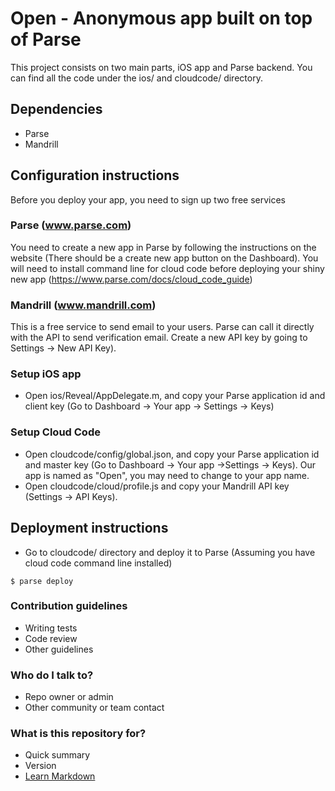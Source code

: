 # Open - Anonymous app built on top of Parse #

This project consists on two main parts, iOS app and Parse backend. You can find all the code under the ios/ and cloudcode/ directory.

## Dependencies ##
- Parse
- Mandrill

## Configuration instructions ##

Before you deploy your app, you need to sign up two free services

### Parse (www.parse.com) ###

You need to create a new app in Parse by following the instructions on the website (There should be a create new app button on the Dashboard). You will need to install command line for cloud code before deploying your shiny new app (https://www.parse.com/docs/cloud_code_guide)

### Mandrill (www.mandrill.com) ###

This is a free service to send email to your users. Parse can call it directly with the API to send verification email. Create a new API key by going to Settings -> New API Key).

### Setup iOS app ###
- Open ios/Reveal/AppDelegate.m, and copy your Parse application id and client key (Go to Dashboard -> Your app -> Settings -> Keys)

### Setup Cloud Code ###
- Open cloudcode/config/global.json, and copy your Parse application id and master key (Go to Dashboard -> Your app ->Settings -> Keys). Our app is named as "Open", you may need to change to your app name.
- Open cloudcode/cloud/profile.js and copy your Mandrill API key (Settings -> API Keys).

## Deployment instructions ##

- Go to cloudcode/ directory and deploy it to Parse (Assuming you have cloud code command line installed)
```
$ parse deploy
```

### Contribution guidelines ###

* Writing tests
* Code review
* Other guidelines

### Who do I talk to? ###

* Repo owner or admin
* Other community or team contact


### What is this repository for? ###

* Quick summary
* Version
* [Learn Markdown](https://bitbucket.org/tutorials/markdowndemo)
